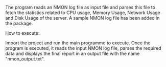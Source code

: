 The program reads an NMON log file as input file and parses this file to fetch the statistics related to CPU usage, Memory Usage, Network Usage and Disk Usage of the server.
A sample NMON log file has been added in the package.

How to execute:

Import the project and run the main programme to execute. Once the program is executed, it reads the input NMON log file, parses the required data and displays the final report in an output file with the name "nmon_output.txt". 
